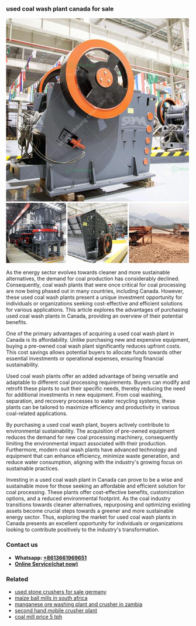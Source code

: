 <h3>used coal wash plant canada for sale</h3><img src='1708498480.jpg' alt=''><p>As the energy sector evolves towards cleaner and more sustainable alternatives, the demand for coal production has considerably declined. Consequently, coal wash plants that were once critical for coal processing are now being phased out in many countries, including Canada. However, these used coal wash plants present a unique investment opportunity for individuals or organizations seeking cost-effective and efficient solutions for various applications. This article explores the advantages of purchasing used coal wash plants in Canada, providing an overview of their potential benefits.</p><p>One of the primary advantages of acquiring a used coal wash plant in Canada is its affordability. Unlike purchasing new and expensive equipment, buying a pre-owned coal wash plant significantly reduces upfront costs. This cost savings allows potential buyers to allocate funds towards other essential investments or operational expenses, ensuring financial sustainability.</p><p>Used coal wash plants offer an added advantage of being versatile and adaptable to different coal processing requirements. Buyers can modify and retrofit these plants to suit their specific needs, thereby reducing the need for additional investments in new equipment. From coal washing, separation, and recovery processes to water recycling systems, these plants can be tailored to maximize efficiency and productivity in various coal-related applications.</p><p>By purchasing a used coal wash plant, buyers actively contribute to environmental sustainability. The acquisition of pre-owned equipment reduces the demand for new coal processing machinery, consequently limiting the environmental impact associated with their production. Furthermore, modern coal wash plants have advanced technology and equipment that can enhance efficiency, minimize waste generation, and reduce water consumption, aligning with the industry's growing focus on sustainable practices.</p><p>Investing in a used coal wash plant in Canada can prove to be a wise and sustainable move for those seeking an affordable and efficient solution for coal processing. These plants offer cost-effective benefits, customization options, and a reduced environmental footprint. As the coal industry transitions towards cleaner alternatives, repurposing and optimizing existing assets become crucial steps towards a greener and more sustainable energy sector. Thus, exploring the market for used coal wash plants in Canada presents an excellent opportunity for individuals or organizations looking to contribute positively to the industry's transformation.</p><h3>Contact us</h3><ul><li><strong>Whatsapp:&nbsp;<a href="https://wa.me/8613661969651">+8613661969651</a></strong></li><li><a href="https://swt.shibang-china.com/?git&amp;zhl&amp;used coal wash plant canada for sale"><strong>Online Service(chat now)</strong></a></li></ul><h3>Related</h3><ul><li><a href='used stone crushers for sale germany.md'>used stone crushers for sale germany</a></li><li><a href='maize ball mills in south africa.md'>maize ball mills in south africa</a></li><li><a href='manganese ore washing plant and crusher in zambia.md'>manganese ore washing plant and crusher in zambia</a></li><li><a href='second hand mobile crusher plant.md'>second hand mobile crusher plant</a></li><li><a href='coal mill price 5 tph.md'>coal mill price 5 tph</a></li></ul>